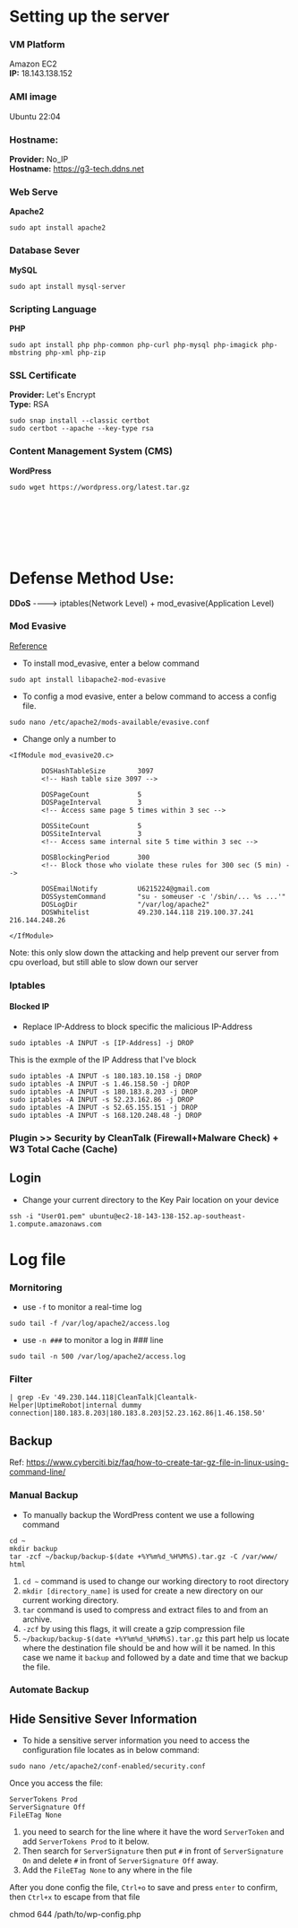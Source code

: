 # Setting up the server

### VM Platform
Amazon EC2 <br>
<b>IP:</b> 18.143.138.152
### AMI image
Ubuntu 22:04
### Hostname:
<b>Provider:</b> No_IP <br>
<b>Hostname:</b> https://g3-tech.ddns.net

### Web Serve
<b>Apache2</b> 
```
sudo apt install apache2
```

### Database Sever
<b>MySQL</b>
```
sudo apt install mysql-server
```

### Scripting Language
<b>PHP</b>
```
sudo apt install php php-common php-curl php-mysql php-imagick php-mbstring php-xml php-zip
```

### SSL Certificate
<b>Provider:</b> Let's Encrypt <br>
<b>Type:</b> RSA
```
sudo snap install --classic certbot
sudo certbot --apache --key-type rsa
```

### Content Management System (CMS)
<b>WordPress</b>
```
sudo wget https://wordpress.org/latest.tar.gz
```

<br>
<br>
<br>
<br>
<br>

# Defense Method Use:
<b>DDoS</b> ----> iptables(Network Level) + mod_evasive(Application Level)

### Mod Evasive
[Reference](https://www.atlantic.net/vps-hosting/how-to-install-and-configure-modevasive-with-apache-on-ubuntu-18-04/)
- To install mod_evasive, enter a below command
```
sudo apt install libapache2-mod-evasive
```
- To config a mod evasive, enter a below command to access a config file.
```
sudo nano /etc/apache2/mods-available/evasive.conf
```
- Change only a number to 
```
<IfModule mod_evasive20.c>

        DOSHashTableSize        3097
        <!-- Hash table size 3097 -->
        
        DOSPageCount            5
        DOSPageInterval         3
        <!-- Access same page 5 times within 3 sec -->
        
        DOSSiteCount            5
        DOSSiteInterval         3
        <!-- Access same internal site 5 time within 3 sec -->
        
        DOSBlockingPeriod       300
        <!-- Block those who violate these rules for 300 sec (5 min) -->

        DOSEmailNotify          U6215224@gmail.com
        DOSSystemCommand        "su - someuser -c '/sbin/... %s ...'"
        DOSLogDir               "/var/log/apache2"
        DOSWhitelist            49.230.144.118 219.100.37.241 216.144.248.26
        
</IfModule>
```
Note: this only slow down the attacking and help prevent our server from cpu overload, but still able to slow down our server 

### Iptables

#### Blocked IP
- Replace IP-Address to block specific the malicious IP-Address
```
sudo iptables -A INPUT -s [IP-Address] -j DROP
```
This is the exmple of the IP Address that I've block
```
sudo iptables -A INPUT -s 180.183.10.158 -j DROP
sudo iptables -A INPUT -s 1.46.158.50 -j DROP
sudo iptables -A INPUT -s 180.183.8.203 -j DROP
sudo iptables -A INPUT -s 52.23.162.86 -j DROP
sudo iptables -A INPUT -s 52.65.155.151 -j DROP
sudo iptables -A INPUT -s 168.120.248.48 -j DROP
```
### Plugin >> Security by CleanTalk (Firewall+Malware Check) + W3 Total Cache (Cache)


## Login
- Change your current directory to the Key Pair location on your device
```
ssh -i "User01.pem" ubuntu@ec2-18-143-138-152.ap-southeast-1.compute.amazonaws.com
```


# Log file 
### Mornitoring
- use `-f` to monitor a real-time log
```
sudo tail -f /var/log/apache2/access.log
```
- use `-n ###` to monitor a log in ### line
```
sudo tail -n 500 /var/log/apache2/access.log
```
### Filter
```
| grep -Ev '49.230.144.118|CleanTalk|Cleantalk-Helper|UptimeRobot|internal dummy connection|180.183.8.203|180.183.8.203|52.23.162.86|1.46.158.50'
```
## Backup
Ref:
https://www.cyberciti.biz/faq/how-to-create-tar-gz-file-in-linux-using-command-line/
### Manual Backup
- To manually backup the WordPress content we use a following command
```
cd ~
mkdir backup
tar -zcf ~/backup/backup-$(date +%Y%m%d_%H%M%S).tar.gz -C /var/www/ html
```
1. `cd ~` command is used to change our working directory to root directory
2. `mkdir [directory_name]` is used for create a new directory on our current working directory.
3. `tar` command is used to compress and extract files to and from an archive. 
4. `-zcf` by using this flags, it will create a gzip compression file 
5. `~/backup/backup-$(date +%Y%m%d_%H%M%S).tar.gz` this part help us locate where the destination file should be and how will it be named. In this case we name it `backup` and followed by a date and time that we backup the file. 

### Automate Backup


## Hide Sensitive Sever Information
- To hide a sensitive server information you need to access the configuration file locates as in below command:
```
sudo nano /etc/apache2/conf-enabled/security.conf
```
Once you access the file:

```
ServerTokens Prod
ServerSignature Off
FileETag None
```

1. you need to search for the line where it have the word `ServerToken` and add `ServerTokens Prod` to it below. 
2. Then search for `ServerSignature` then put `#` in front of `ServerSignature On` and delete `#` in front of `ServerSignature Off` away. 
3. Add the `FileETag None` to any where in the file

After you done config the file, `Ctrl+o` to save and press `enter` to confirm, then `Ctrl+x` to escape from that file


chmod 644 /path/to/wp-config.php